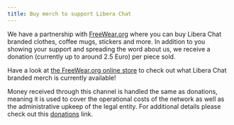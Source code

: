 ```yaml
---
title: Buy merch to support Libera Chat
---
```


We have a partnership with [FreeWear.org](https://www.freewear.org)
where you can buy Libera Chat branded clothes, coffee mugs, stickers and more.
In addition to you showing your support and spreading the word about us,
we receive a donation (currently up to around 2.5 Euro) per piece sold.

Have a look at
[the FreeWear.org online store](https://www.freewear.org/Libera.Chat)
to check out what Libera Chat branded merch is currently available!

Money received through this channel is handled the same as donations,
meaning it is used to cover the operational costs of the network as well as
the administrative upkeep of the legal entity. For additional details
please check out this [donations](/contributing/donate/) link.
